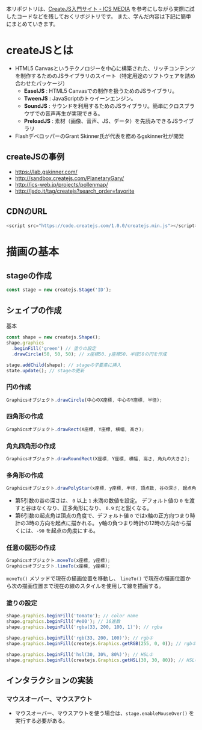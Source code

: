 本リポジトリは、[CreateJS入門サイト - ICS MEDIA](https://ics.media/tutorial-createjs/index.html) を参考にしながら実際に試したコードなどを残しておくリポジトリです。
また、学んだ内容は下記に簡単にまとめていきます。

# createJSとは
- HTML5 Canvasというテクノロジーを中心に構築された、リッチコンテンツを制作するためのJSライブラリのスイート（特定用途のソフトウェアを詰め合わせたパッケージ）
  - **EaselJS** : HTML5 Canvasでの制作を扱うためのJSライブラリ。
  - **TweenJS** : JavaScriptのトゥイーンエンジン。
  - **SoundJS** : サウンドを利用するためのJSライブラリ。簡単にクロスブラウザでの音声再生が実現できる。
  - **PreloadJS** : 素材（画像、音声、JS、データ）を先読みできるJSライブラリ
- FlashデベロッパーのGrant Skinner氏が代表を務めるgskinner社が開発

## createJSの事例
- https://lab.gskinner.com/
- http://sandbox.createjs.com/PlanetaryGary/
- http://ics-web.jp/projects/pollenmap/
- http://jsdo.it/tag/createjs?search_order=favorite

## CDNのURL
```javascript
<script src="https://code.createjs.com/1.0.0/createjs.min.js"></script>
```

# 描画の基本
## stageの作成
```javascript
const stage = new createjs.Stage('ID');
```

## シェイプの作成
基本
```javascript
const shape = new createjs.Shape();
shape.graphics
  .beginFill('green') // 塗りの設定
  .drawCircle(50, 50, 50); // x座標50、y座標50、半径50の円を作成

stage.addChild(shape); // stageの子要素に挿入
state.update(); // stageの更新
```

### 円の作成
```javascript
Graphicsオブジェクト.drawCircle(中心のX座標, 中心のY座標, 半径);
```

### 四角形の作成
```javascript
Graphicsオブジェクト.drawRect(X座標, Y座標, 横幅, 高さ);
```

### 角丸四角形の作成
```javascript
Graphicsオブジェクト.drawRoundRect(X座標, Y座標, 横幅, 高さ, 角丸の大きさ);
```

### 多角形の作成
```javascript
Graphicsオブジェクト.drawPolyStar(x座標, y座標, 半径, 頂点数, 谷の深さ, 起点角)
```
- 第5引数の谷の深さは、 `0` 以上 `1` 未満の数値を設定。
デフォルト値の `0` を渡すと谷はなくなり、正多角形になり、 `0.9` だと鋭くなる。
- 第6引数の起点角は頂点の角度で、デフォルト値 `0` ではx軸の正方向つまり時計の3時の方向を起点に描かれる。
y軸の負つまり時計の12時の方向から描くには、`-90` を起点の角度にする。

### 任意の図形の作成
```javascript
Graphicsオブジェクト.moveTo(x座標, y座標);
Graphicsオブジェクト.lineTo(x座標, y座標);
```
`moveTo()` メソッドで現在の描画位置を移動し、 `lineTo()` で現在の描画位置から次の描画位置まで現在の線のスタイルを使用して線を描画する。


### 塗りの設定
```javascript
shape.graphics.beginFill('tomato'); // color name
shape.graphics.beginFill('#e00'); // 16進数
shape.graphics.beginFill('rgba(33, 200, 100, 1)'); // rgba

shape.graphics.beginFill('rgb(33, 200, 100)'); // rgb①
shape.graphics.beginFill(createjs.Graphics.getRGB(255, 0, 0)); // rgb②

shape.graphics.beginFill('hsl(30, 30%, 80%)'); // HSL①
shape.graphics.beginFill(createjs.Graphics.getHSL(30, 30, 80)); // HSL②
```



## インタラクションの実装

### マウスオーバー、マウスアウト
- マウスオーバー、マウスアウトを使う場合は、`stage.enableMouseOver()` を実行する必要がある。
